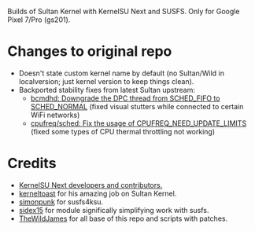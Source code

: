 Builds of Sultan Kernel with KernelSU Next and SUSFS. Only for Google Pixel 7/Pro (gs201).

# Changes to original repo
* Doesn't state custom kernel name by default (no Sultan/Wild in localversion; just kernel version to keep things clean).
* Backported stability fixes from latest Sultan upstream:
  - [bcmdhd: Downgrade the DPC thread from SCHED_FIFO to SCHED_NORMAL](https://github.com/kerneltoast/android_kernel_google_zuma/commit/501ce3dcda81231fa932eb663f1537131bf3d6a5) (fixed visual stutters while connected to certain WiFi networks)
  - [cpufreq/sched: Fix the usage of CPUFREQ_NEED_UPDATE_LIMITS](https://github.com/kerneltoast/android_kernel_google_zuma/commit/87059250443a97b07e2133561815b7623782d819) (fixed some types of CPU thermal throttling not working)

# Credits
* [KernelSU Next developers and contributors.](https://github.com/KernelSU-Next/KernelSU-Next)
* [kerneltoast](https://github.com/kerneltoast) for his amazing job on Sultan Kernel.
* [simonpunk](https://gitlab.com/simonpunk/susfs4ksu.git) for susfs4ksu.
* [sidex15](https://github.com/sidex15) for module significally simplifying work with susfs.
* [TheWildJames](https://github.com/TheWildJames) for all base of this repo and scripts with patches.
